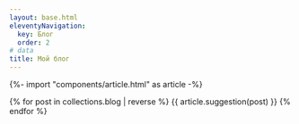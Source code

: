 ```yaml
---
layout: base.html
eleventyNavigation:
  key: Блог
  order: 2
# data
title: Мой блог
---
```

{%- import "components/article.html" as article -%}

{% for post in collections.blog | reverse %}
{{ article.suggestion(post) }}
{% endfor %}
